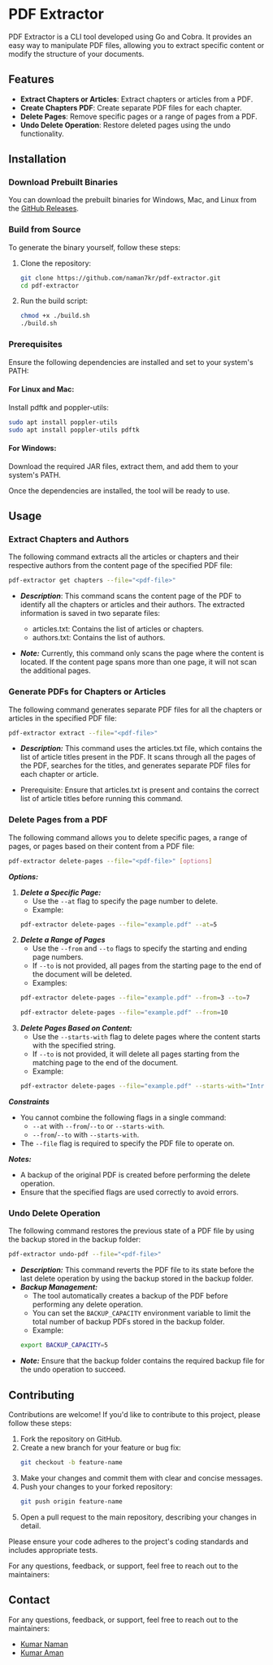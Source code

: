 # PDF Extractor

PDF Extractor is a CLI tool developed using Go and Cobra. It provides an easy way to manipulate PDF files, allowing you to extract specific content or modify the structure of your documents.

## Features

- **Extract Chapters or Articles**: Extract chapters or articles from a PDF.
- **Create Chapters PDF**: Create separate PDF files for each chapter. 
- **Delete Pages**: Remove specific pages or a range of pages from a PDF.
- **Undo Delete Operation**: Restore deleted pages using the undo functionality.

## Installation

### Download Prebuilt Binaries
You can download the prebuilt binaries for Windows, Mac, and Linux from the [GitHub Releases](https://github.com/naman7kr/pdf-extractor/releases).

### Build from Source
To generate the binary yourself, follow these steps:
1. Clone the repository:
   ```bash
   git clone https://github.com/naman7kr/pdf-extractor.git
   cd pdf-extractor
   ```
2. Run the build script:
   ```bash
   chmod +x ./build.sh
   ./build.sh
   ```
### Prerequisites
Ensure the following dependencies are installed and set to your system's PATH:
#### For Linux and Mac:
Install pdftk and poppler-utils:
```bash
sudo apt install poppler-utils
sudo apt install poppler-utils pdftk
```
#### For Windows:
Download the required JAR files, extract them, and add them to your system's PATH.

Once the dependencies are installed, the tool will be ready to use. 

## Usage

### Extract Chapters and Authors
The following command extracts all the articles or chapters and their respective authors from the content page of the specified PDF file:

```bash
pdf-extractor get chapters --file="<pdf-file>"
```
- ***Description***: This command scans the content page of the PDF to identify all the chapters or articles and their authors. The extracted information is saved in two separate files:

    - articles.txt: Contains the list of articles or chapters.
    - authors.txt: Contains the list of authors.

- ***Note:*** Currently, this command only scans the page where the content is located. If the content page spans more than one page, it will not scan the additional pages.

### Generate PDFs for Chapters or Articles
The following command generates separate PDF files for all the chapters or articles in the specified PDF file:

```bash
pdf-extractor extract --file="<pdf-file>"
```

- ***Description:*** This command uses the articles.txt file, which contains the list of article titles present in the PDF. It scans through all the pages of the PDF, searches for the titles, and generates separate PDF files for each chapter or article.

- Prerequisite: Ensure that articles.txt is present and contains the correct list of article titles before running this command.

### Delete Pages from a PDF
The following command allows you to delete specific pages, a range of pages, or pages based on their content from a PDF file:

```bash
pdf-extractor delete-pages --file="<pdf-file>" [options]
```
***Options:***
1. ***Delete a Specific Page:***
    - Use the `--at` flag to specify the page number to delete.
    - Example:
    ```bash
    pdf-extractor delete-pages --file="example.pdf" --at=5
    ```
2. ***Delete a Range of Pages***
    - Use the `--from` and `--to` flags to specify the starting and ending page numbers.
    - If `--to` is not provided, all pages from the starting page to the end of the document will be deleted.
    - Examples:
    ```bash
    pdf-extractor delete-pages --file="example.pdf" --from=3 --to=7
    
    pdf-extractor delete-pages --file="example.pdf" --from=10
    ```
3. ***Delete Pages Based on Content:***
    - Use the `--starts-with` flag to delete pages where the content starts with the specified string.
    - If `--to` is not provided, it will delete all pages starting from the matching page to the end of the document.
    - Example:
    ```bash
    pdf-extractor delete-pages --file="example.pdf" --starts-with="Introduction"
    ```


***Constraints***
- You cannot combine the following flags in a single command:
    - `--at` with `--from`/`--to` or `--starts-with`.
    - `--from`/`--to` with `--starts-with`.
- The `--file` flag is required to specify the PDF file to operate on.

***Notes:***
- A backup of the original PDF is created before performing the delete operation.
- Ensure that the specified flags are used correctly to avoid errors.

### Undo Delete Operation
The following command restores the previous state of a PDF file by using the backup stored in the backup folder:

```bash
pdf-extractor undo-pdf --file="<pdf-file>"
```
- ***Description:*** This command reverts the PDF file to its state before the last delete operation by using the backup stored in the backup folder.
- ***Backup Management:***
    - The tool automatically creates a backup of the PDF before performing any delete operation.
    - You can set the `BACKUP_CAPACITY` environment variable to limit the total number of backup PDFs stored in the backup folder.
    - Example:
    ```bash
    export BACKUP_CAPACITY=5
    ```
- ***Note:*** Ensure that the backup folder contains the required backup file for the undo operation to succeed.


## Contributing

Contributions are welcome! If you'd like to contribute to this project, please follow these steps:

1. Fork the repository on GitHub.
2. Create a new branch for your feature or bug fix:
   ```bash
   git checkout -b feature-name
   ```
3. Make your changes and commit them with clear and concise messages.
4. Push your changes to your forked repository:
    ```bash
    git push origin feature-name
    ```
5. Open a pull request to the main repository, describing your changes in detail.

Please ensure your code adheres to the project's coding standards and includes appropriate tests.

For any questions, feedback, or support, feel free to reach out to the maintainers:

## Contact

For any questions, feedback, or support, feel free to reach out to the maintainers:

- [Kumar Naman](https://github.com/naman7kr)
- [Kumar Aman](https://github.com/aman54kumar)